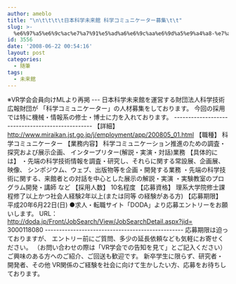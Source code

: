 ```yaml
---
author: ameblo
title: "\n\t\t\t\t日本科学未来館 科学コミュニケーター募集\t\t"
slug: >-
  %e6%97%a5%e6%9c%ac%e7%a7%91%e5%ad%a6%e6%9c%aa%e6%9d%a5%e9%a4%a8-%e7%a7%91%e5%ad%a6%e3%82%b3%e3%83%9f%e3%83%a5%e3%83%8b%e3%82%b1%e3%83%bc%e3%82%bf%e3%83%bc%e5%8b%9f%e9%9b%86
id: 3556
date: '2008-06-22 00:54:16'
layout: post
categories:
  - 随筆
tags:
  - 未来館
---
```


※VR学会会員向けMLより再掲 --- 日本科学未来館を運営する財団法人科学技術広報財団が 「科学コミュニケーター」の人材募集をしております。 今回の採用では特に機械・情報系の修士・博士に力を入れております。 ------------------------------------------------- 【詳細】 http://www.miraikan.jst.go.jp/j/employment/app/200805_01.html 【職種】 科学コミュニケーター 【業務内容】 科学コミュニケーション推進のための調査・探究および展示企画、 インタープリター(解説・実演・対話)業務 【具体的には】 ・先端の科学技術情報を調査・研究し、それらに関する常設展、企画展、映像、 シンポジウム、ウェブ、出版物等を企画・開発する業務 ・先端の科学技術に関する、来館者との対話を中心とした展示の解説・実演 ・実験教室のプログラム開発・講師 など 【採用人数】 10名程度 【応募資格】 理系大学院修士課程修了以上かつ社会人経験2年以上(または同等 の経験がある方) 【応募期限】 平成20年6月22日(日) ●求人・転職サイト「DODA」より応募エントリーをお願いします。 URL：http://doda.jp/Front/JobSearch/View/JobSearchDetail.aspx?jid= 3000118080 ------------------------------------------------- 応募期限は迫っておりますが、 エントリー前にご質問、多少の延長依頼なども気軽にお寄せください。 （お問い合わせの際は「VR学会での告知を見て」とご記入ください） ご興味のある方へのご紹介、ご回送も歓迎です。 新卒学生に限らず、研究者・開発者、その他 VR関係のご経験を社会に向けて生かしたい方、応募をお待ちしております。